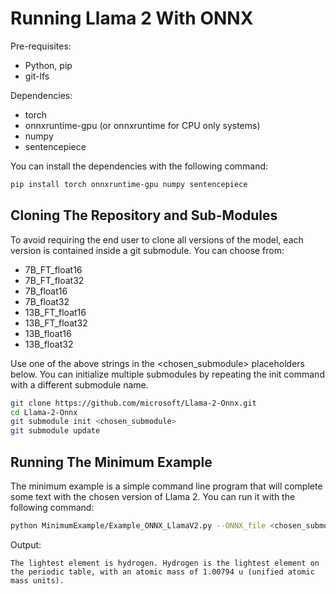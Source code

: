 # **Running Llama 2 With ONNX**

Pre-requisites:
* Python, pip
* git-lfs

Dependencies:
* torch
* onnxruntime-gpu (or onnxruntime for CPU only systems)
* numpy
* sentencepiece

You can install the dependencies with the following command:
``` bash
pip install torch onnxruntime-gpu numpy sentencepiece
```

## **Cloning The Repository and Sub-Modules**
To avoid requiring the end user to clone all versions of the model, each version is contained inside a git submodule. 
You can choose from: 
* 7B_FT_float16
* 7B_FT_float32
* 7B_float16
* 7B_float32
* 13B_FT_float16
* 13B_FT_float32
* 13B_float16
* 13B_float32

Use one of the above strings in the <chosen_submodule> placeholders below. You can initialize multiple submodules by repeating the init command with a different submodule name. 

``` bash
git clone https://github.com/microsoft/Llama-2-Onnx.git
cd Llama-2-Onnx
git submodule init <chosen_submodule> 
git submodule update
```

## **Running The Minimum Example**
The minimum example is a simple command line program that will complete some text with the chosen version of Llama 2. You can run it with the following command:

``` bash
python MinimumExample/Example_ONNX_LlamaV2.py --ONNX_file <chosen_submodule>/ONNX/LlamaV2_<chosen_submodule>.onnx --embedding_file <chosen_submodule>/embeddings.pth --TokenizerPath tokenizer.model --prompt "What is the lightest element?"
```

Output:
```
The lightest element is hydrogen. Hydrogen is the lightest element on the periodic table, with an atomic mass of 1.00794 u (unified atomic mass units).
```
